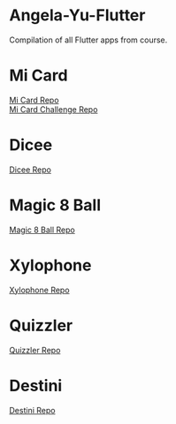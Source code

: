 # Angela-Yu-Flutter
Compilation of all Flutter apps from course.

# Mi Card 

[Mi Card Repo](https://github.com/vpatel-dev/mi-card-flutter)
<br />
[Mi Card Challenge Repo](https://github.com/vpatel-dev/mi-card-flutter-challenge)

# Dicee 

[Dicee Repo](https://github.com/vpatel-dev/dicee-flutter)

# Magic 8 Ball

[Magic 8 Ball Repo](https://github.com/vpatel-dev/magic-8-ball-flutter)

# Xylophone 

[Xylophone Repo](https://github.com/vpatel-dev/xylophone-flutter)

# Quizzler 

[Quizzler Repo](https://github.com/vpatel-dev/quizzler)

# Destini

[Destini Repo](https://github.com/vpatel-dev/destini)

